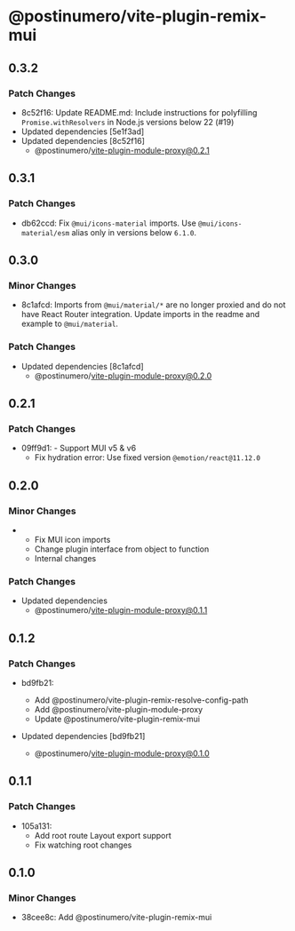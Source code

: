 # @postinumero/vite-plugin-remix-mui

## 0.3.2

### Patch Changes

- 8c52f16: Update README.md: Include instructions for polyfilling `Promise.withResolvers` in Node.js versions below 22 (#19)
- Updated dependencies [5e1f3ad]
- Updated dependencies [8c52f16]
  - @postinumero/vite-plugin-module-proxy@0.2.1

## 0.3.1

### Patch Changes

- db62ccd: Fix `@mui/icons-material` imports. Use `@mui/icons-material/esm` alias only in versions below `6.1.0`.

## 0.3.0

### Minor Changes

- 8c1afcd: Imports from `@mui/material/*` are no longer proxied and do not have React Router integration. Update imports in the readme and example to `@mui/material`.

### Patch Changes

- Updated dependencies [8c1afcd]
  - @postinumero/vite-plugin-module-proxy@0.2.0

## 0.2.1

### Patch Changes

- 09ff9d1: - Support MUI v5 & v6
  - Fix hydration error: Use fixed version `@emotion/react@11.12.0`

## 0.2.0

### Minor Changes

- - Fix MUI icon imports
  - Change plugin interface from object to function
  - Internal changes

### Patch Changes

- Updated dependencies
  - @postinumero/vite-plugin-module-proxy@0.1.1

## 0.1.2

### Patch Changes

- bd9fb21:

  - Add @postinumero/vite-plugin-remix-resolve-config-path
  - Add @postinumero/vite-plugin-module-proxy
  - Update @postinumero/vite-plugin-remix-mui

- Updated dependencies [bd9fb21]
  - @postinumero/vite-plugin-module-proxy@0.1.0

## 0.1.1

### Patch Changes

- 105a131:
  - Add root route Layout export support
  - Fix watching root changes

## 0.1.0

### Minor Changes

- 38cee8c: Add @postinumero/vite-plugin-remix-mui

